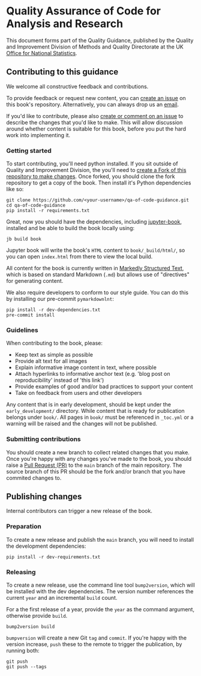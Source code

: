 # Quality Assurance of Code for Analysis and Research

This document forms part of the Quality Guidance, published by the Quality and Improvement Division of Methods and Quality Directorate at the UK
[Office for National Statistics](https://www.ons.gov.uk).


## Contributing to this guidance

We welcome all constructive feedback and contributions.

To provide feedback or request new content, you can [create an issue](https://github.com/best-practice-and-impact/qa-of-code-guidance/issues) on this book's repository.
Alternatively, you can always drop us an [email](mailto:Analysis.Function@ons.gov.uk).

If you'd like to contribute, please also
[create or comment on an issue](https://github.com/best-practice-and-impact/qa-of-code-guidance/issues)
to describe the changes that you'd like to make.
This will allow discussion around whether content is suitable for this book, before you put the hard work into implementing it.


### Getting started

To start contributing, you'll need python installed.
If you sit outside of Quality and Improvement Division, the you'll need to [create a Fork of this repository to make changes](https://docs.github.com/en/github/collaborating-with-issues-and-pull-requests/working-with-forks).
Once forked, you should clone the fork repository to get a copy of the book. Then install it's Python dependencies like so:

```{none}
git clone https://github.com/<your-username>/qa-of-code-guidance.git
cd qa-of-code-guidance
pip install -r requirements.txt
```

Great, now you should have the dependencies, including [jupyter-book](https://jupyterbook.org/intro.html), installed and be able to build the book locally using:

```{none}
jb build book
```

Jupyter book will write the book's `HTML` content to `book/_build/html/`, so you can open `index.html` from there to view the local build.

All content for the book is currently written in
[Markedly Structured Text](https://myst-parser.readthedocs.io/en/latest/),
which is based on standard Markdown (`.md`) but allows use of "directives" for generating content.

We also require developers to conform to our style guide. You can do this by installing our pre-commit `pymarkdownlnt`:

```{none}
pip install -r dev-dependencies.txt
pre-commit install
```

### Guidelines

When contributing to the book, please:

* Keep text as simple as possible
* Provide alt text for all images
* Explain informative image content in text, where possible
* Attach hyperlinks to informative anchor text (e.g. 'blog post on reproducibility' instead of 'this link')
* Provide examples of good and/or bad practices to support your content
* Take on feedback from users and other developers

Any content that is in early development, should be kept under the `early_development/` directory.
While content that is ready for publication belongs under `book/`.
All pages in `book/` must be referenced in `_toc.yml` or a warning will be raised and the changes will not be published.


### Submitting contributions

You should create a new branch to collect related changes that you make.
Once you're happy with any changes you've made to the book, you should raise a
[Pull Request (PR)](https://github.com/best-practice-and-impact/qa-of-code-guidance/pulls)
to the `main` branch of the main repository.
The source branch of this PR should be the fork and/or branch that you have commited changes to.

## Publishing changes

Internal contributors can trigger a new release of the book.

### Preparation

To create a new release and publish the `main` branch, you will need to install the development dependencies:

```{none}
pip install -r dev-requirements.txt
```

### Releasing

To create a new release, use the command line tool `bump2version`, which will be installed with the dev dependencies.
The version number references the current `year` and an incremental `build` count.

For a the first release of a year, provide the `year` as the command argument, otherwise provide `build`.

```{none}
bump2version build
```

`bumpversion` will create a new Git `tag` and `commit`.
If you're happy with the version increase, `push` these to the remote to trigger the publication, by running both:

```{none}
git push
git push --tags
```
